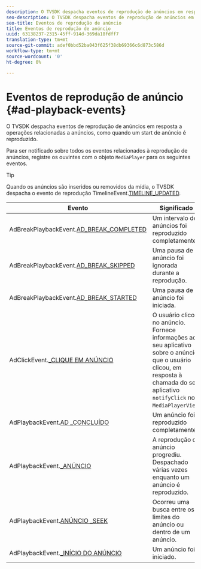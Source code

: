 ```yaml
---
description: O TVSDK despacha eventos de reprodução de anúncios em resposta a operações relacionadas a anúncios, como quando um start de anúncio é reproduzido.
seo-description: O TVSDK despacha eventos de reprodução de anúncios em resposta a operações relacionadas a anúncios, como quando um start de anúncio é reproduzido.
seo-title: Eventos de reprodução de anúncio
title: Eventos de reprodução de anúncio
uuid: 63138237-2315-45ff-914d-369da18fdff7
translation-type: tm+mt
source-git-commit: adef0bbd52ba043f625f38db69366c6d873c586d
workflow-type: tm+mt
source-wordcount: '0'
ht-degree: 0%

---
```



# Eventos de reprodução de anúncio {#ad-playback-events}

O TVSDK despacha eventos de reprodução de anúncios em resposta a operações relacionadas a anúncios, como quando um start de anúncio é reproduzido.

Para ser notificado sobre todos os eventos relacionados à reprodução de anúncios, registre os ouvintes com o objeto `MediaPlayer` para os seguintes eventos.

>[!TIP]
>
>Quando os anúncios são inseridos ou removidos da mídia, o TVSDK despacha o evento de reprodução TimelineEvent.[TIMELINE_UPDATED](https://help.adobe.com/en_US/primetime/api/psdk/asdoc-dhls_1.4/com/adobe/mediacore/events/TimelineEvent.html#TIMELINE_UPDATED).

| Evento | Significado |
|---|---|
| AdBreakPlaybackEvent.[AD_BREAK_COMPLETED](https://help.adobe.com/en_US/primetime/api/psdk/asdoc-dhls_1.4/com/adobe/mediacore/events/AdBreakPlaybackEvent.html#AD_BREAK_COMPLETED) | Um intervalo de anúncios foi reproduzido completamente. |
| AdBreakPlaybackEvent.[AD_BREAK_SKIPPED](https://help.adobe.com/en_US/primetime/api/psdk/asdoc-dhls_1.4/com/adobe/mediacore/events/AdBreakPlaybackEvent.html#AD_BREAK_SKIPPED) | Uma pausa de anúncio foi ignorada durante a reprodução. |
| AdBreakPlaybackEvent.[AD_BREAK_STARTED](https://help.adobe.com/en_US/primetime/api/psdk/asdoc-dhls_1.4/com/adobe/mediacore/events/AdBreakPlaybackEvent.html#AD_BREAK_STARTED) | Uma pausa de anúncio foi iniciada. |
| AdClickEvent.[_CLIQUE EM ANÚNCIO](https://help.adobe.com/en_US/primetime/api/psdk/asdoc-dhls_1.4/com/adobe/mediacore/events/AdClickEvent.html#AD_CLICK) | O usuário clicou no anúncio. Fornece informações ao seu aplicativo sobre o anúncio que o usuário clicou, em resposta à chamada do seu aplicativo `notifyClick` no `MediaPlayerView`. |
| AdPlaybackEvent.[AD _CONCLUÍDO](https://help.adobe.com/en_US/primetime/api/psdk/asdoc-dhls_1.4/com/adobe/mediacore/events/AdPlaybackEvent.html#AD_COMPLETED) | Um anúncio foi reproduzido completamente. |
| AdPlaybackEvent.[_ANÚNCIO](https://help.adobe.com/en_US/primetime/api/psdk/asdoc-dhls_1.4/com/adobe/mediacore/events/AdPlaybackEvent.html#AD_PROGRESS) | A reprodução do anúncio progrediu. Despachado várias vezes enquanto um anúncio é reproduzido. |
| AdPlaybackEvent.[ANÚNCIO _SEEK](https://help.adobe.com/en_US/primetime/api/psdk/asdoc-dhls_1.4/com/adobe/mediacore/events/AdPlaybackEvent.html#AD_STARTED) | Ocorreu uma busca entre os limites do anúncio ou dentro de um anúncio. |
| AdPlaybackEvent.[_INÍCIO DO ANÚNCIO](https://help.adobe.com/en_US/primetime/api/psdk/asdoc-dhls_1.4/com/adobe/mediacore/events/AdPlaybackEvent.html#AD_STARTED) | Um anúncio foi iniciado. |